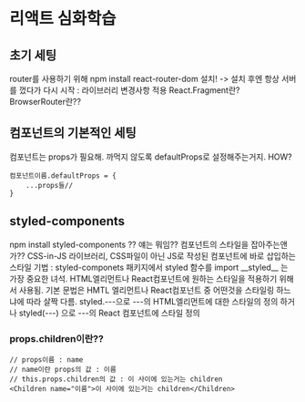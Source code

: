 # 리액트 심화학습

<h2>초기 세팅</h2>
router를 사용하기 위해 npm install react-router-dom 설치! -> 설치 후엔 항상 서버를 껐다가 다시 시작 : 라이브러리 변경사항 적용
React.Fragment란? BrowserRouter란?? 

<h2>컴포넌트의 기본적인 세팅</h2>
컴포넌트는 props가 필요해. 까먹지 않도록 defaultProps로 설정해주는거지. HOW?

```
컴포넌트이름.defaultProps = {
    ...props들// 
}
```

<h2>styled-components</h2>
npm install styled-components ?? 얘는 뭐임?? 컴포넌트의 스타일을 잡아주는앤가?? CSS-in-JS 라이브러리, CSS파일이 아닌 JS로 작성된 컴포넌트에 바로 삽입하는 스타일 기법 : styled-componets 패키지에서 styled 함수를 import   __styled__ 는 가장 중요한 녀석. HTML엘리먼트나 React컴포넌트에 원하는 스타일을 적용하기 위해서 사용됨. 기본 문법은 HMTL 엘리먼트나 React컴포넌트 중 어떤것을 스타일링 하느냐에 따라 살짝 다름. 
styled.---으로  ---의 HTML엘리먼트에 대한 스타일의 정의 하거나 styled(---) 으로 ---의 React 컴포넌트에 스타일 정의

<h3>props.children이란??</h3>

```
// props이름 : name
// name이란 props의 값 : 이름
// this.props.children의 값 : 이 사이에 있는거는 children
<Children name="이름">이 사이에 있는거는 children</Children>
```